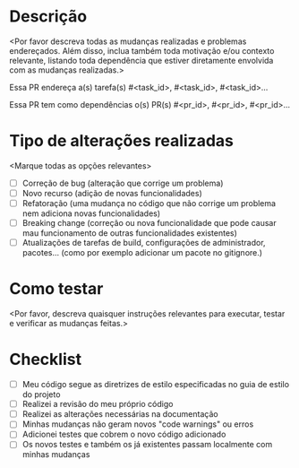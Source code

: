 # Descrição

<Por favor descreva todas as mudanças realizadas e problemas endereçados. Além disso, inclua também toda motivação e/ou contexto relevante, listando toda dependência que estiver diretamente envolvida com as mudanças realizadas.>

Essa PR endereça a(s) tarefa(s) #<task_id>, #<task_id>, #<task_id>...

Essa PR tem como dependências o(s) PR(s) #<pr_id>, #<pr_id>, #<pr_id>...

# Tipo de alterações realizadas

<Marque todas as opções relevantes>

- [ ] Correção de bug (alteração que corrige um problema)
- [ ] Novo recurso (adição de novas funcionalidades)
- [ ] Refatoração (uma mudança no código que não corrige um problema nem adiciona novas funcionalidades)
- [ ] Breaking change (correção ou nova funcionalidade que pode causar mau funcionamento de outras funcionalidades existentes)
- [ ] Atualizações de tarefas de build, configurações de administrador, pacotes... (como por exemplo adicionar um pacote no gitignore.)

# Como testar

<Por favor, descreva quaisquer instruções relevantes para executar, testar e verificar as mudanças feitas.>

# Checklist

- [ ] Meu código segue as diretrizes de estilo especificadas no guia de estilo do projeto
- [ ] Realizei a revisão do meu próprio código
- [ ] Realizei as alterações necessárias na documentação
- [ ] Minhas mudanças não geram novos "code warnings" ou erros
- [ ] Adicionei testes que cobrem o novo código adicionado
- [ ] Os novos testes e também os já existentes passam localmente com minhas mudanças